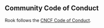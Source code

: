 ## Community Code of Conduct

Rook follows the [CNCF Code of Conduct](https://github.com/cncf/foundation/blob/master/code-of-conduct.md).
